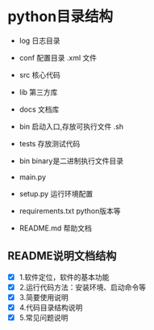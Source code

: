 # python目录结构

- log 日志目录

- conf 配置目录 .xml 文件

- src 核心代码

- lib 第三方库

- docs 文档库

- bin 启动入口,存放可执行文件 .sh

- tests 存放测试代码

- bin binary是二进制执行文件目录

- main.py

- setup.py 运行环境配置

- requirements.txt python版本等

- README.md 帮助文档

## **README说明文档结构**

- [x] 1.软件定位，软件的基本功能
- [x] 2.运行代码方法：安装环境、启动命令等
- [x] 3.简要使用说明
- [x] 4.代码目录结构说明
- [x] 5.常见问题说明